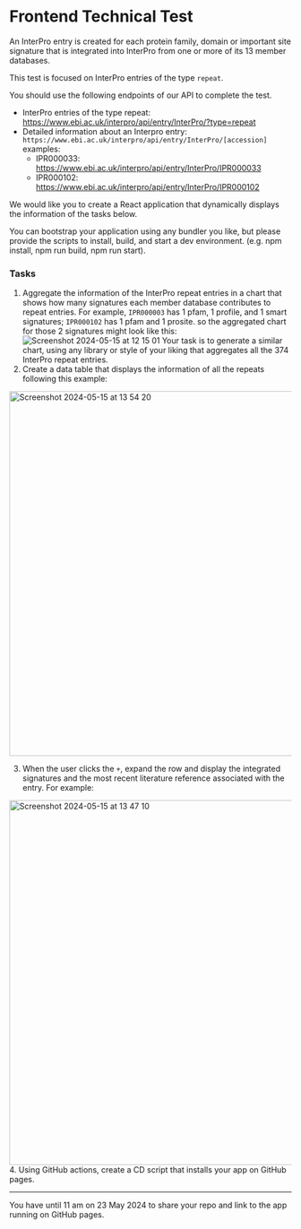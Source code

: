 # Frontend Technical Test

An InterPro entry is created for each protein family, domain or important site signature that is integrated into InterPro from one or more of its 13 member databases.

This test is focused on InterPro entries of the type `repeat`.

You should use the following endpoints of our API to complete the test.
*  InterPro entries of the type repeat: https://www.ebi.ac.uk/interpro/api/entry/InterPro/?type=repeat
* Detailed information about an Interpro entry: `https://www.ebi.ac.uk/interpro/api/entry/InterPro/[accession]`
  examples:
  * IPR000033: https://www.ebi.ac.uk/interpro/api/entry/InterPro/IPR000033
  * IPR000102: https://www.ebi.ac.uk/interpro/api/entry/InterPro/IPR000102

We would like you to create a React application that dynamically displays the information of the tasks below.

You can bootstrap your application using any bundler you like, but please provide the scripts to install, build, and start a dev environment. (e.g. npm install, npm run build, npm run start).



### Tasks

1. Aggregate the information of the InterPro repeat entries in a chart that shows how many signatures each member database contributes to repeat entries. For example, `IPR000003` has 1 pfam, 1 profile, and 1 smart signatures; `IPR000102` has 1 pfam and 1 prosite. so the aggregated chart for those 2 signatures might look like this:
   ![Screenshot 2024-05-15 at 12 15 01](https://github.com/ProteinsWebTeam/frontend-technical-test/assets/46671268/9e3d750e-5cd8-4f1e-a800-ba0eea43855c)
Your task is to generate a similar chart, using any library or style of your liking that aggregates all the 374 InterPro repeat entries.
2. Create a data table that displays the information of all the repeats following this example:
<img width="651" alt="Screenshot 2024-05-15 at 13 54 20" src="https://github.com/ProteinsWebTeam/frontend-technical-test/assets/46671268/2c13b6d3-2233-4cda-995d-2b9e92dad744">

3. When the user clicks the `+`, expand the row and display the integrated signatures and the most recent literature reference associated with the entry. For example:
<img width="651" alt="Screenshot 2024-05-15 at 13 47 10" src="https://github.com/ProteinsWebTeam/frontend-technical-test/assets/46671268/85710b65-5497-4282-9ba9-85531b9f7c4d">
4. Using GitHub actions, create a CD script that installs your app on GitHub pages.

---

You have until 11 am on 23 May 2024 to share your repo and link to the app running on GitHub pages.
